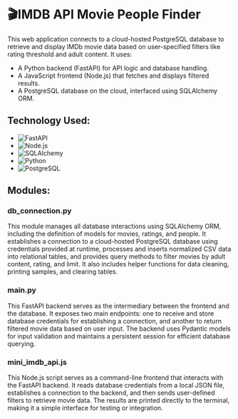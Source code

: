 # 🎬IMDB API Movie People Finder
This web application connects to a cloud-hosted PostgreSQL database to retrieve and display IMDb movie data based on user-specified filters like rating threshold and adult content. It uses:
- A Python backend (FastAPI) for API logic and database handling.
- A JavaScript frontend (Node.js) that fetches and displays filtered results.
- A PostgreSQL database on the cloud, interfaced using SQLAlchemy ORM.

## Technology Used:
- ![FastAPI](https://img.shields.io/badge/FastAPI-005571?style=for-the-badge&logo=fastapi)
- ![Node.js](https://img.shields.io/badge/Node.js-339933?style=for-the-badge&logo=node.js&logoColor=violet)
- ![SQLAlchemy](https://img.shields.io/badge/SQLAlchemy-FF6F00?style=for-the-badge&logo=sqlalchemy)
- ![Python](https://img.shields.io/badge/Python-3776AB?style=for-the-badge&logo=python&logoColor=yellow)
- ![PostgreSQL](https://img.shields.io/badge/PostgreSQL-4169E1?style=for-the-badge&logo=postgresql&logoColor=lightblue)

## Modules:
### db_connection.py
This module manages all database interactions using SQLAlchemy ORM, including the definition of models for movies, ratings, and people. It establishes a connection to a cloud-hosted PostgreSQL database using credentials provided at runtime, processes and inserts normalized CSV data into relational tables, and provides query methods to filter movies by adult content, rating, and limit. It also includes helper functions for data cleaning, printing samples, and clearing tables.

### main.py
This FastAPI backend serves as the intermediary between the frontend and the database. It exposes two main endpoints: one to receive and store database credentials for establishing a connection, and another to return filtered movie data based on user input. The backend uses Pydantic models for input validation and maintains a persistent session for efficient database querying.

### mini_imdb_api.js
This Node.js script serves as a command-line frontend that interacts with the FastAPI backend. It reads database credentials from a local JSON file, establishes a connection to the backend, and then sends user-defined filters to retrieve movie data. The results are printed directly to the terminal, making it a simple interface for testing or integration.
